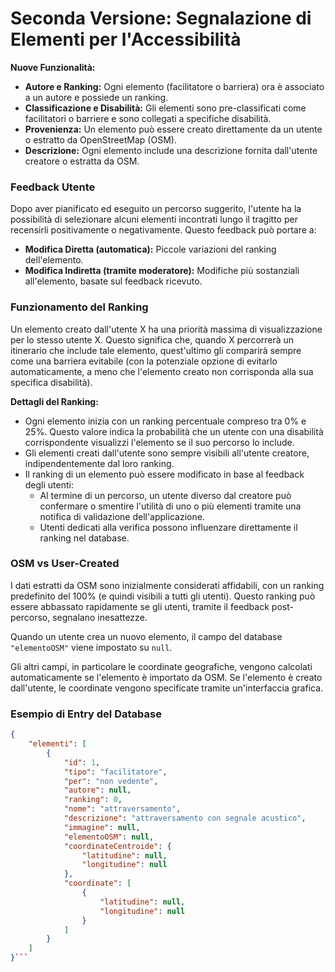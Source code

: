 # Seconda Versione: Segnalazione di Elementi per l'Accessibilità

**Nuove Funzionalità:**

- **Autore e Ranking:** Ogni elemento (facilitatore o barriera) ora è associato a un autore e possiede un ranking.
- **Classificazione e Disabilità:** Gli elementi sono pre-classificati come facilitatori o barriere e sono collegati a specifiche disabilità.
- **Provenienza:** Un elemento può essere creato direttamente da un utente o estratto da OpenStreetMap (OSM).
- **Descrizione:** Ogni elemento include una descrizione fornita dall'utente creatore o estratta da OSM.

### Feedback Utente

Dopo aver pianificato ed eseguito un percorso suggerito, l'utente ha la possibilità di selezionare alcuni elementi incontrati lungo il tragitto per recensirli positivamente o negativamente. Questo feedback può portare a:

- **Modifica Diretta (automatica):** Piccole variazioni del ranking dell'elemento.
- **Modifica Indiretta (tramite moderatore):** Modifiche più sostanziali all'elemento, basate sul feedback ricevuto.

### Funzionamento del Ranking

Un elemento creato dall'utente X ha una priorità massima di visualizzazione per lo stesso utente X. Questo significa che, quando X percorrerà un itinerario che include tale elemento, quest'ultimo gli comparirà sempre come una barriera evitabile (con la potenziale opzione di evitarlo automaticamente, a meno che l'elemento creato non corrisponda alla sua specifica disabilità).

**Dettagli del Ranking:**

- Ogni elemento inizia con un ranking percentuale compreso tra 0% e 25%. Questo valore indica la probabilità che un utente con una disabilità corrispondente visualizzi l'elemento se il suo percorso lo include.
- Gli elementi creati dall'utente sono sempre visibili all'utente creatore, indipendentemente dal loro ranking.
- Il ranking di un elemento può essere modificato in base al feedback degli utenti:
  - Al termine di un percorso, un utente diverso dal creatore può confermare o smentire l'utilità di uno o più elementi tramite una notifica di validazione dell'applicazione.
  - Utenti dedicati alla verifica possono influenzare direttamente il ranking nel database.

### OSM vs User-Created

I dati estratti da OSM sono inizialmente considerati affidabili, con un ranking predefinito del 100% (e quindi visibili a tutti gli utenti). Questo ranking può essere abbassato rapidamente se gli utenti, tramite il feedback post-percorso, segnalano inesattezze.

Quando un utente crea un nuovo elemento, il campo del database `"elementoOSM"` viene impostato su `null`.

Gli altri campi, in particolare le coordinate geografiche, vengono calcolati automaticamente se l'elemento è importato da OSM. Se l'elemento è creato dall'utente, le coordinate vengono specificate tramite un'interfaccia grafica.

### Esempio di Entry del Database

```json
{
    "elementi": [
        {
            "id": 1,
            "tipo": "facilitatore",
            "per": "non vedente",
            "autore": null,
            "ranking": 0,
            "nome": "attraversamento",
            "descrizione": "attraversamento con segnale acustico",
            "immagine": null,
            "elementoOSM": null,
            "coordinateCentroide": {
                "latitudine": null,
                "longitudine": null
            },
            "coordinate": [
                {
                    "latitudine": null,
                    "longitudine": null
                }
            ]
        }
    ]
}```

